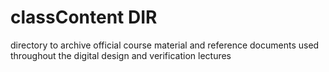 # classContent DIR

directory to archive official course material and reference documents used throughout the digital design and verification lectures

